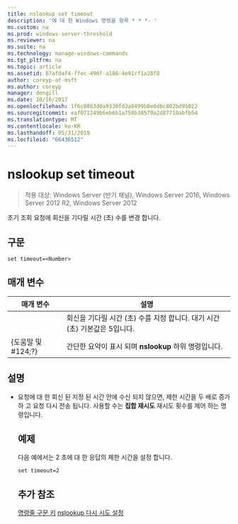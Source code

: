 ```yaml
---
title: nslookup set timeout
description: '에 대 한 Windows 명령을 항목 * * *- '
ms.custom: na
ms.prod: windows-server-threshold
ms.reviewer: na
ms.suite: na
ms.technology: manage-windows-commands
ms.tgt_pltfrm: na
ms.topic: article
ms.assetid: 07afdaf4-ffec-496f-a188-4e91cf1a28f8
author: coreyp-at-msft
ms.author: coreyp
manager: dongill
ms.date: 10/16/2017
ms.openlocfilehash: 1f6c8863d0a9330fd3a8499b0e6dbc802bd95022
ms.sourcegitcommit: eaf071249b6eb6b1a758b38579a2d87710abfb54
ms.translationtype: MT
ms.contentlocale: ko-KR
ms.lasthandoff: 05/31/2019
ms.locfileid: "66436512"
---
```

# <a name="nslookup-set-timeout"></a>nslookup set timeout

>적용 대상: Windows Server (반기 채널), Windows Server 2016, Windows Server 2012 R2, Windows Server 2012

초기 조회 요청에 회신을 기다릴 시간 (초) 수를 변경 합니다.
## <a name="syntax"></a>구문
```
set timeout=<Number>
```
## <a name="parameters"></a>매개 변수

|    매개 변수    |                                           설명                                            |
|-----------------|--------------------------------------------------------------------------------------------------|
|    <Number>     | 회신을 기다릴 시간 (초) 수를 지정 합니다. 대기 시간 (초) 기본값은 5입니다. |
| {도움말 및 #124;?} |                      간단한 요약이 표시 되며 **nslookup** 하위 명령입니다.                       |

## <a name="remarks"></a>설명
- 요청에 대 한 회신 된 지정 된 시간 안에 수신 되지 않으면, 제한 시간을 두 배로 증가 하 고 요청 다시 전송 됩니다. 사용할 수는 **집합 재시도** 재시도 횟수를 제어 하는 명령입니다.
  ## <a name="BKMK_examples"></a>예제
  다음 예에서는 2 초에 대 한 응답의 제한 시간을 설정 합니다.
  ```
  set timeout=2
  ```
  ## <a name="additional-references"></a>추가 참조
  [명령줄 구문 키](command-line-syntax-key.md)
  [nslookup 다시 시도 설정](nslookup-set-retry.md)
